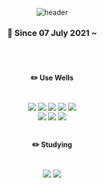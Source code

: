 <div align="center"> 

![header](https://capsule-render.vercel.app/api?type=soft&color=000000&height=150&section=header&text=Kkevi&fontColor=D7BFF3&fontSize=70&animation=blink&fontAlignY=55&desc=%20&descAlignY=62&descAlign=62)

<h3 align="center">🏃 Since 07 July 2021 ~ </h3>
  
 <br/>
 <br/>
 
#### :pencil2: Use Wells 
  
 <br/>
  
<img src="https://img.shields.io/badge/Flutter-02569B?style=for-the-badge&logo=flutter&logoColor=white">
<img src="https://img.shields.io/badge/Dart-0175C2?style=for-the-badge&logo=dart&logoColor=white">
<img src="https://img.shields.io/badge/React_Native-20232A?style=for-the-badge&logo=react&logoColor=61DAFB">
<img src="https://img.shields.io/badge/JavaScript-F7DF1E?style=for-the-badge&logo=JavaScript&logoColor=white">
<img src="https://img.shields.io/badge/TypeScript-007ACC?style=for-the-badge&logo=typescript&logoColor=white">
<br />
<img src="https://img.shields.io/badge/github-181717?style=for-the-badge&logo=github&logoColor=white">
<img src="https://img.shields.io/badge/VSCode-007ACC?style=for-the-badge&logo=VisualStudioCode&logoColor=white">
<img src="https://img.shields.io/badge/git-F05033.svg?style=for-the-badge&logo=git&logoColor=white" />
 
   <br/>
   <br/>
 
#### :pencil2: Studying
 
  <br/>

<img src="https://img.shields.io/badge/Kotlin-0095D5?&style=for-the-badge&logo=kotlin&logoColor=white" />
<img src="https://img.shields.io/badge/Android-3DDC84?style=for-the-badge&logo=android&logoColor=white" />
